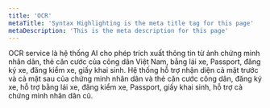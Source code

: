 ```yaml
---
title: 'OCR'
metaTitle: 'Syntax Highlighting is the meta title tag for this page'
metaDescription: 'This is the meta description for this page'
---
```


OCR service là hệ thống AI cho phép trích xuất thông tin từ ảnh chứng minh nhân dân, thẻ căn cước của công dân Việt Nam, bằng lái xe, Passport, đăng ký xe, đăng kiểm xe, giấy khai sinh. Hệ thống hỗ trợ nhận diện cả mặt trước và cả mặt sau của chứng minh nhân dân và thẻ căn cước công dân, đăng ký xe, hỗ trợ bằng lái xe, đăng kiểm xe, Passport, giấy khai sinh, hỗ trợ cả chứng minh nhân dân cũ.
